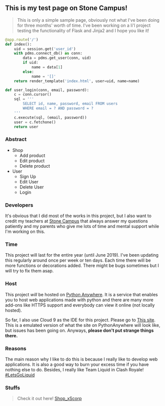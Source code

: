 ## This is my test page on Stone Campus!
>This is only a simple sample page, obviously not what I've been doing for three months' worth of time.
>I've been working on a li'l project testing the functionality of Flask and Jinja2 and I hope you like it!

``` python
@app.route('/')
def index():
    uid = session.get('user_id')
    with pdms.connect_db() as conn:
        data = pdms.get_user(conn, uid)
        if uid:
            name = data[1]
        else:
            name = '[]'
    return render_template('index.html', user=uid, name=name)
```

``` python
def user_login(conn, email, password):
    c = conn.cursor()
    sql = '''
        SELECT id, name, password, email FROM users
        WHERE email = ? AND password = ?
    '''
    c.execute(sql, (email, password))
    user = c.fetchone()
    return user
```

### Abstract
* Shop
    * Add product
    * Edit product
    * Delete product
* User
    * Sign Up
    * Edit User
    * Delete User
    * Login

### Developers
It's obvious that I did most of the works in this project, but I also want to credit my teachers at [Stone Campus](https://www.stonecampus.net) that always answer my questions patiently and my parents who give me lots of time and mental support while I'm working on this.

### Time
This project will last for the entire year (until June 2019). I've been updating this regularly around once per week or ten days. Each time there will be more functions or decorations added. There might be bugs sometimes but I will try to fix them asap.

### Host
This project *will* be hosted on [Python Anywhere](https://www.pythonanywhere.com). It is a service that enables you to host web applications made with python and there are many more add-ons like HTTPS support and everybody can view it online (not locally hosted).

So far, I also use Cloud 9 as the IDE for this project. Please go to [This site](http://shop-xscorp-xscorpio2232.c9users.io:8080/). This is a emulated version of what the site on PythonAnywhere will look like, but issues has been going on. Anyways, **please don't put strange things there.**

### Reasons
The main reason why I like to do this is because I really like to develop web applications. It is also a good way to burn your excess time if you have nothing else to do. Besides, I really like Team Liquid in Clash Royale! [#LetsGoLiquid](https://www.teamliquidpro.com)

### Stuffs
>Check it out here! [Shop_xScorp](http://shop-xscorp-xscorpio2232.c9users.io:8080)

